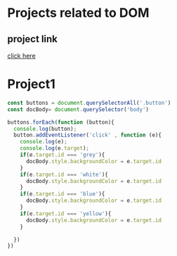 # Projects related to DOM

## project link
[click here](https://stackblitz.com/edit/dom-project-chaiaurcode?file=13-jokes%2Fstyle.css,1-colorChanger%2Findex.html)


# Project1

```javascript
const buttons = document.querySelectorAll('.button')
const docBody= document.querySelector('body')

buttons.forEach(function (button){
  console.log(button);
  button.addEventListener('click' , function (e){
    console.log(e);
    console.log(e.target);
    if(e.target.id === 'grey'){
      docBody.style.backgroundColor = e.target.id
    }
    if(e.target.id === 'white'){
      docBody.style.backgroundColor = e.target.id
    }
    if(e.target.id === 'blue'){
      docBody.style.backgroundColor = e.target.id
    }
    if(e.target.id === 'yellow'){
      docBody.style.backgroundColor = e.target.id
    }

  })
})

```